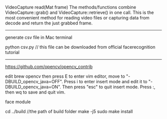 VideoCapture read(Mat frame)
	The methods/functions combine VideoCapture::grab() and VideoCapture::retrieve() in one call. This is the most convenient method for reading video files or capturing data from decode and return the just grabbed frame.
***
generate csv file in Mac terminal 

python csv.py // this file can be downloaded from official facerecognition tutorial
***
https://github.com/opencv/opencv_contrib

edit brew opencv
	then press E to enter vim editor, move to "-DBUILD_opencv_java=OFF". Press i to enter insert mode and edit it to "-DBUILD_opencv_java=ON". Then press "esc" to quit insert mode. Press :, then wq to save and quit vim.
	
face module


cd ../build //the path of build folder
make -j5
sudo make install

